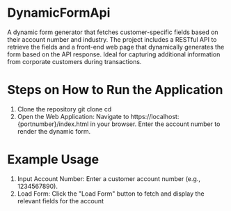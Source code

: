 # DynamicFormApi
A dynamic form generator that fetches customer-specific fields based on their account number and industry. The project includes a RESTful API to retrieve the fields and a front-end web page that dynamically generates the form based on the API response. Ideal for capturing additional information from corporate customers during transactions.

# Steps on How to Run the Application
1. Clone the repository
      git clone <repository-url>
      cd <project-directory>
2. Open the Web Application:
     Navigate to https://localhost:{portnumber}/index.html in your browser.
     Enter the account number to render the dynamic form.

# Example Usage
1. Input Account Number: Enter a customer account number (e.g., 1234567890).
2. Load Form: Click the "Load Form" button to fetch and display the relevant fields for the account
